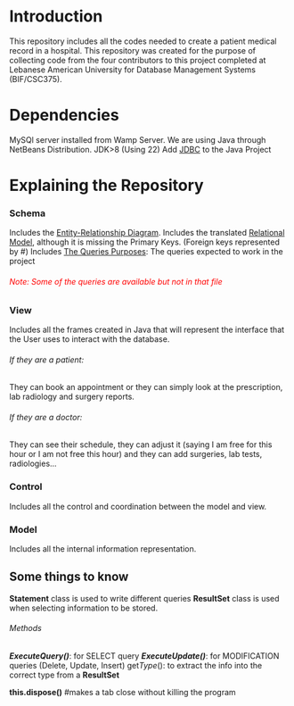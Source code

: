 # Introduction
This repository includes all the codes needed to create a patient medical record in a hospital.
This repository was created for the purpose of collecting code from the four contributors to this project completed at Lebanese American University for Database Management Systems (BIF/CSC375).

# Dependencies
MySQl server installed from Wamp Server.
We are using Java through NetBeans Distribution.
JDK>8 (Using 22)
Add [JDBC](/home/sami/Patient_Medical_Records/mysql-connector-j-9.0.0.jar) to the Java Project

# Explaining the Repository
### Schema
Includes the [Entity-Relationship Diagram](/Schema/Picture1.png).
Includes the translated [Relational Model](/Schema/Relational%20Model.docx), although it is missing the Primary Keys. (Foreign keys represented by #)
Includes [The Queries Purposes](/Schema/Queries.docx): The queries expected to work in the project 
###### <span style="color:red">Note: Some of the queries are available but not in that file</span>


### View
Includes all the frames created in Java that will represent the interface that the User uses to interact with the database.
###### If they are a patient:
They can book an appointment or they can simply look at the prescription, lab radiology and surgery reports.
###### If they are a doctor:
They can see their schedule, they can adjust it (saying I am free for this hour or I am not free this hour) and they can add surgeries, lab tests, radiologies... 


### Control
Includes all the control and coordination between the model and view.



### Model
Includes all the internal information representation.



## Some things to know
**Statement** class is used to write different queries
**ResultSet** class is used when selecting information to be stored.

###### Methods  
***ExecuteQuery()***: for SELECT query
***ExecuteUpdate()***: for MODIFICATION queries (Delete, Update, Insert)
get*Type*(): to extract the info into the correct type from a **ResultSet**

**this.dispose()** #makes a tab close without killing the program
